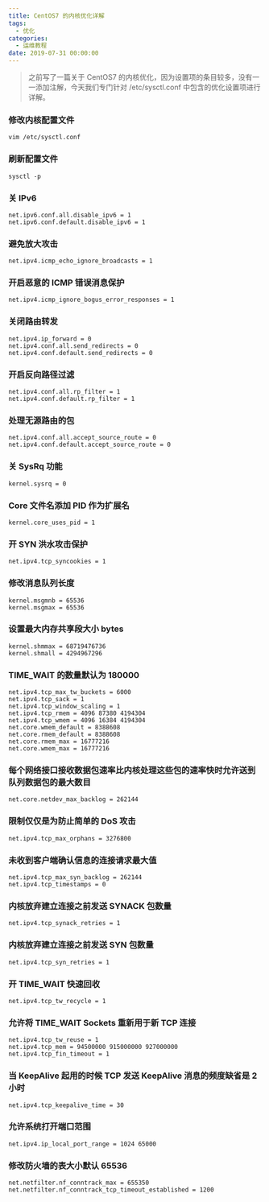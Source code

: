 ```yaml
---
title: CentOS7 的内核优化详解
tags:
  - 优化
categories:
  - 运维教程
date: 2019-07-31 00:00:00
---
```


> 之前写了一篇关于 CentOS7 的内核优化，因为设置项的条目较多，没有一一添加注解，今天我们专门针对 /etc/sysctl.conf 中包含的优化设置项进行详解。

<!-- more -->

### 修改内核配置文件

```
vim /etc/sysctl.conf
```

### 刷新配置文件

```
sysctl -p
```

### 关 IPv6

```
net.ipv6.conf.all.disable_ipv6 = 1
net.ipv6.conf.default.disable_ipv6 = 1
```

### 避免放大攻击

```
net.ipv4.icmp_echo_ignore_broadcasts = 1
```

### 开启恶意的 ICMP 错误消息保护

```
net.ipv4.icmp_ignore_bogus_error_responses = 1
```

### 关闭路由转发

```
net.ipv4.ip_forward = 0
net.ipv4.conf.all.send_redirects = 0
net.ipv4.conf.default.send_redirects = 0
```

### 开启反向路径过滤

```
net.ipv4.conf.all.rp_filter = 1
net.ipv4.conf.default.rp_filter = 1
```

### 处理无源路由的包

```
net.ipv4.conf.all.accept_source_route = 0
net.ipv4.conf.default.accept_source_route = 0
```

### 关 SysRq 功能

```
kernel.sysrq = 0
```

### Core 文件名添加 PID 作为扩展名

```
kernel.core_uses_pid = 1
```

### 开 SYN 洪水攻击保护

```
net.ipv4.tcp_syncookies = 1
```

### 修改消息队列长度

```
kernel.msgmnb = 65536
kernel.msgmax = 65536
```

### 设置最大内存共享段大小 bytes

```
kernel.shmmax = 68719476736
kernel.shmall = 4294967296
```

### TIME_WAIT 的数量默认为 180000

```
net.ipv4.tcp_max_tw_buckets = 6000
net.ipv4.tcp_sack = 1
net.ipv4.tcp_window_scaling = 1
net.ipv4.tcp_rmem = 4096 87380 4194304
net.ipv4.tcp_wmem = 4096 16384 4194304
net.core.wmem_default = 8388608
net.core.rmem_default = 8388608
net.core.rmem_max = 16777216
net.core.wmem_max = 16777216
```

### 每个网络接口接收数据包速率比内核处理这些包的速率快时允许送到队列数据包的最大数目

```
net.core.netdev_max_backlog = 262144
```

### 限制仅仅是为防止简单的 DoS 攻击

```
net.ipv4.tcp_max_orphans = 3276800
```

### 未收到客户端确认信息的连接请求最大值

```
net.ipv4.tcp_max_syn_backlog = 262144
net.ipv4.tcp_timestamps = 0
```

### 内核放弃建立连接之前发送 SYNACK 包数量

```
net.ipv4.tcp_synack_retries = 1
```

### 内核放弃建立连接之前发送 SYN 包数量

```
net.ipv4.tcp_syn_retries = 1
```

### 开 TIME_WAIT 快速回收

```
net.ipv4.tcp_tw_recycle = 1
```

### 允许将 TIME_WAIT Sockets 重新用于新 TCP 连接

```
net.ipv4.tcp_tw_reuse = 1
net.ipv4.tcp_mem = 94500000 915000000 927000000
net.ipv4.tcp_fin_timeout = 1
```

### 当 KeepAlive 起用的时候 TCP 发送 KeepAlive 消息的频度缺省是 2 小时

```
net.ipv4.tcp_keepalive_time = 30
```

### 允许系统打开端口范围

```
net.ipv4.ip_local_port_range = 1024 65000
```

### 修改防火墙的表大小默认 65536

```
net.netfilter.nf_conntrack_max = 655350
net.netfilter.nf_conntrack_tcp_timeout_established = 1200
```
